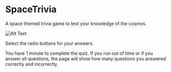 # SpaceTrivia
A space themed trivia game to test your knowledge of the cosmos.

![Alt Text](https://media.giphy.com/media/7OVCE8a4qgUC26M63k/giphy.gifs)


Select the radio buttons for your answers.

You have 1 minute to complete the quiz. If you run out of time or if you answer all questions, the page will show how many questions you answered correctly and incorrectly. 
